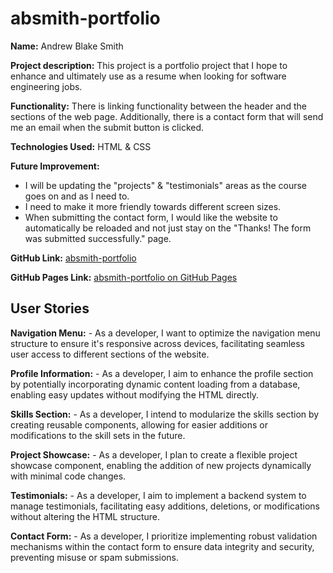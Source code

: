 # absmith-portfolio

**Name:** Andrew Blake Smith

**Project description:** This project is a portfolio project that I hope to enhance and ultimately use as a resume when looking for software engineering jobs.

**Functionality:** There is linking functionality between the header and the sections of the web page. Additionally, there is a contact form that will send me an email when the submit button is clicked.

**Technologies Used:** HTML & CSS

**Future Improvement:** 
- I will be updating the "projects" & "testimonials" areas as the course goes on and as I need to.
- I need to make it more friendly towards different screen sizes.
- When submitting the contact form, I would like the website to automatically be reloaded and not just stay on the "Thanks! The form was submitted successfully." page.

**GitHub Link:** [absmith-portfolio](https://github.com/ablakesmith/absmith-portfolio)

**GitHub Pages Link:** [absmith-portfolio on GitHub Pages](https://ablakesmith.github.io/absmith-portfolio/)

## User Stories

**Navigation Menu:**
    - As a developer, I want to optimize the navigation menu structure to ensure it's responsive across devices, facilitating seamless user access to different sections of the website.

**Profile Information:**
    - As a developer, I aim to enhance the profile section by potentially incorporating dynamic content loading from a database, enabling easy updates without modifying the HTML directly.

**Skills Section:**
    - As a developer, I intend to modularize the skills section by creating reusable components, allowing for easier additions or modifications to the skill sets in the future.

**Project Showcase:**
    - As a developer, I plan to create a flexible project showcase component, enabling the addition of new projects dynamically with minimal code changes.
        
**Testimonials:**
    - As a developer, I aim to implement a backend system to manage testimonials, facilitating easy additions, deletions, or modifications without altering the HTML structure.

**Contact Form:**
    - As a developer, I prioritize implementing robust validation mechanisms within the contact form to ensure data integrity and security, preventing misuse or spam submissions.
